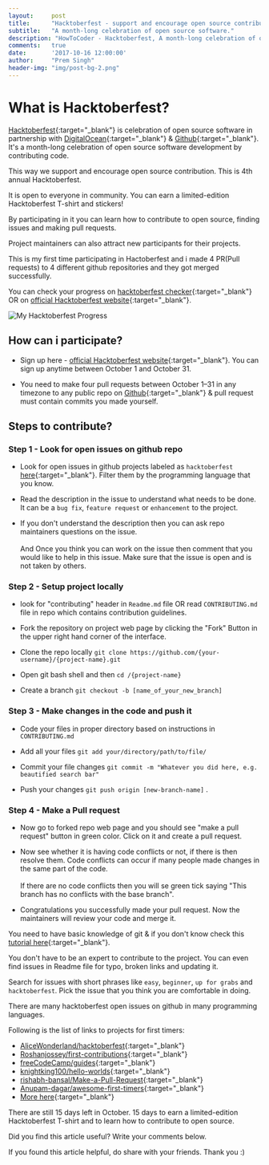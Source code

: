 ```yaml
---
layout:     post
title:      "Hacktoberfest - support and encourage open source contribution."
subtitle:   "A month-long celebration of open source software."
description: "HowToCoder - Hacktoberfest, A month-long celebration of open source software."
comments:   true
date:       '2017-10-16 12:00:00'
author:     "Prem Singh"
header-img: "img/post-bg-2.png"
---
```


# What is Hacktoberfest?
[Hacktoberfest](https://hacktoberfest.digitalocean.com/){:target="_blank"} is celebration of open source software in partnership with [DigitalOcean](https://www.digitalocean.com){:target="_blank"} & [Github](https://github.com/){:target="_blank"}.
It's a month-long celebration of open source software development by contributing code.

This way we support and encourage open source contribution. This is 4th annual Hacktoberfest.

It is open to everyone in community. You can earn a limited-edition Hacktoberfest T-shirt and stickers!

By participating in it you can learn how to contribute to open source, finding issues and making pull requests.

Project maintainers can also attract new participants for their projects.

This is my first time participating in Hactoberfest and i made 4 PR(Pull requests) to 4 different github repositories and they got merged successfully.

You can check your progress on [hacktoberfest checker](https://hacktoberfestchecker.herokuapp.com/){:target="_blank"} OR on [official Hacktoberfest website](https://hacktoberfest.digitalocean.com/){:target="_blank"}.

<img src="{{ site.baseurl }}/img/post-hacktoberfest-progress-prem.jpg" alt="My Hacktoberfest Progress" />

## How can i participate?
* Sign up here - [official Hacktoberfest website](https://hacktoberfest.digitalocean.com/){:target="_blank"}. You can sign up anytime between October 1 and October 31.

* You need to make four pull requests between October 1–31 in any timezone to any public repo on [Github](https://github.com/){:target="_blank"} & pull request must contain commits you made yourself.

## Steps to contribute?

### Step 1 - Look for open issues on github repo
* Look for open issues in github projects labeled as ```hacktoberfest``` [here](https://github.com/search?q=label:hacktoberfest+state:open+type:issue){:target="_blank"}. Filter them by the programming language that you know.

* Read the description in the issue to understand what needs to be done. It can be a ```bug fix```, ```feature request``` or ```enhancement``` to the project.

* If you don't understand the description then you can ask repo maintainers questions on the issue.
<br><br>And Once you think you can work on the issue then comment that you would like to help in this issue. Make sure that the issue is open and is not taken by others.

### Step 2 - Setup project locally
* look for "contributing" header in ```Readme.md``` file OR read ```CONTRIBUTING.md``` file in repo which contains contribution guidelines.

* Fork the repository on project web page by clicking the "Fork" Button in the upper right hand corner of the interface.

* Clone the repo locally ```git clone https://github.com/{your-username}/{project-name}.git```

* Open git bash shell and then ```cd /{project-name}```

* Create a branch ```git checkout -b [name_of_your_new_branch]```

### Step 3 - Make changes in the code and push it
* Code your files in proper directory based on instructions in ```CONTRIBUTING.md```

* Add all your files ```git add your/directory/path/to/file/```

* Commit your file changes ```git commit -m "Whatever you did here, e.g. beautified search bar"```

* Push your changes ```git push origin [new-branch-name]``` .

### Step 4 - Make a Pull request
* Now go to forked repo web page and you should see "make a pull request" button in green color. Click on it and create a pull request.

* Now see whether it is having code conflicts or not, if there is then resolve them. Code conflicts can occur if many people made changes in the same part of the code.
<br><br>If there are no code conflicts then you will se green tick saying "This branch has no conflicts with the base branch".

* Congratulations you successfully made your pull request. Now the maintainers will review your code and merge it.

You need to have basic knowledge of git & if you don't know check this [tutorial here](https://try.github.io){:target="_blank"}.

You don't have to be an expert to contribute to the project. You can even find issues in Readme file for typo, broken links and updating it.

Search for issues with short phrases like ```easy```, ```beginner```, ```up for grabs``` and ```hacktoberfest```.
Pick the issue that you think you are comfortable in doing.

There are many hacktoberfest open issues on github in many programming languages.

Following is the list of links to projects for first timers:
* [AliceWonderland/hacktoberfest](https://github.com/AliceWonderland/hacktoberfest){:target="_blank"}
* [Roshanjossey/first-contributions](https://github.com/Roshanjossey/first-contributions){:target="_blank"}
* [freeCodeCamp/guides](https://github.com/freeCodeCamp/guides){:target="_blank"}
* [knightking100/hello-worlds](https://github.com/knightking100/hello-worlds){:target="_blank"}
* [rishabh-bansal/Make-a-Pull-Request](https://github.com/rishabh-bansal/Make-a-Pull-Request){:target="_blank"}
* [Anupam-dagar/awesome-first-timers](https://github.com/Anupam-dagar/awesome-first-timers){:target="_blank"}
* [More here](https://github.com/search?q=label:hacktoberfest+state:open+type:issue){:target="_blank"}

There are still 15 days left in October. 15 days to earn a limited-edition Hacktoberfest T-shirt and to learn how to contribute to open source.

Did you find this article useful? Write your comments below.

If you found this article helpful, do share with your friends. Thank you :)
